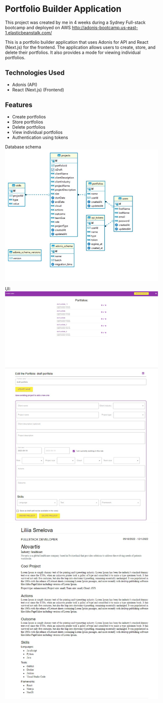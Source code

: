 # Portfolio Builder Application

This project was created by me in 4 weeks during a Sydney Full-stack bootcamp and deployed on AWS http://adonis-bootcamp.us-east-1.elasticbeanstalk.com/

This is a portfolio builder application that uses Adonis for API and React (Next.js) for the frontend. The application allows users to create, store, and delete their portfolios. It also provides a mode for viewing individual portfolios.

## Technologies Used

- Adonis (API)
- React (Next.js) (Frontend)

## Features

- Create portfolios
- Store portfolios
- Delete portfolios
- View individual portfolios
- Authentication using tokens

Database schema
![Database schema](./backend/images/database.jpg)

UI:
![Database schema](./backend/images/main.jpg)
![Database schema](./backend/images/form.jpg)
![Database schema](./backend/images/view.jpg)
